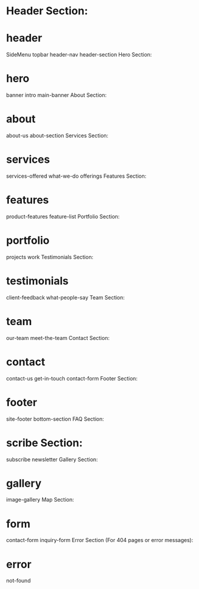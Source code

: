 <h1 style="colore:blue">Header Section:</h1>

<h1 style="colore:blue">header</h1>
SideMenu
topbar
header-nav
header-section
Hero Section:

<h1 style="colore:blue">hero</h1>
banner
intro
main-banner
About Section:

<h1 style="colore:blue">about</h1>
about-us
about-section
Services Section:

<h1 style="colore:blue">services</h1>
services-offered
what-we-do
offerings
Features Section:

<h1 style="colore:blue">features</h1>
product-features
feature-list
Portfolio Section:

<h1 style="colore:blue">portfolio</h1>
projects
work
Testimonials Section:

<h1 style="colore:blue">testimonials</h1>
client-feedback
what-people-say
Team Section:

<h1 style="colore:blue">team</h1>
our-team
meet-the-team
Contact Section:

<h1 style="colore:blue">contact</h1>
contact-us
get-in-touch
contact-form
Footer Section:

<h1 style="colore:blue">footer</h1>
site-footer
bottom-section
FAQ Section:

<h1 style="colore:blue">scribe Section:</h1>

subscribe
newsletter
Gallery Section:

<h1 style="colore:blue">gallery</h1>
image-gallery
Map Section:

<h1 style="colore:blue">form</h1>
contact-form
inquiry-form
Error Section (For 404 pages or error messages):

<h1 style="colore:blue">error</h1>
not-found

